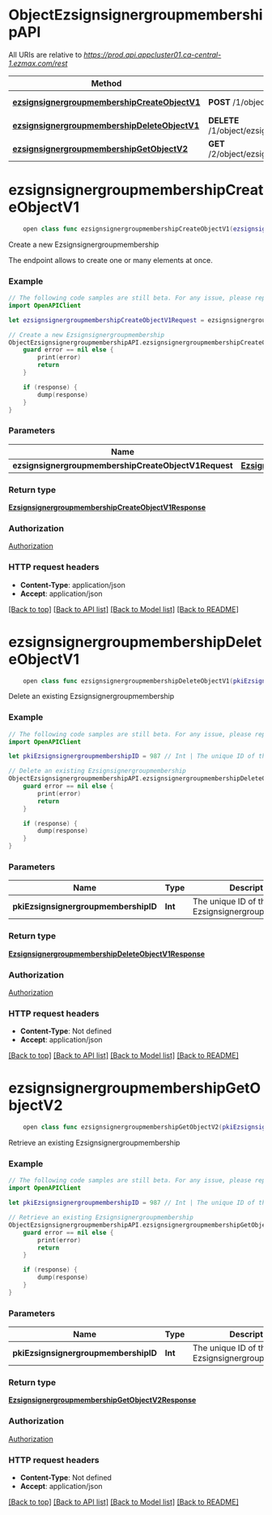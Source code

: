 # ObjectEzsignsignergroupmembershipAPI

All URIs are relative to *https://prod.api.appcluster01.ca-central-1.ezmax.com/rest*

Method | HTTP request | Description
------------- | ------------- | -------------
[**ezsignsignergroupmembershipCreateObjectV1**](ObjectEzsignsignergroupmembershipAPI.md#ezsignsignergroupmembershipcreateobjectv1) | **POST** /1/object/ezsignsignergroupmembership | Create a new Ezsignsignergroupmembership
[**ezsignsignergroupmembershipDeleteObjectV1**](ObjectEzsignsignergroupmembershipAPI.md#ezsignsignergroupmembershipdeleteobjectv1) | **DELETE** /1/object/ezsignsignergroupmembership/{pkiEzsignsignergroupmembershipID} | Delete an existing Ezsignsignergroupmembership
[**ezsignsignergroupmembershipGetObjectV2**](ObjectEzsignsignergroupmembershipAPI.md#ezsignsignergroupmembershipgetobjectv2) | **GET** /2/object/ezsignsignergroupmembership/{pkiEzsignsignergroupmembershipID} | Retrieve an existing Ezsignsignergroupmembership


# **ezsignsignergroupmembershipCreateObjectV1**
```swift
    open class func ezsignsignergroupmembershipCreateObjectV1(ezsignsignergroupmembershipCreateObjectV1Request: EzsignsignergroupmembershipCreateObjectV1Request, completion: @escaping (_ data: EzsignsignergroupmembershipCreateObjectV1Response?, _ error: Error?) -> Void)
```

Create a new Ezsignsignergroupmembership

The endpoint allows to create one or many elements at once.

### Example
```swift
// The following code samples are still beta. For any issue, please report via http://github.com/OpenAPITools/openapi-generator/issues/new
import OpenAPIClient

let ezsignsignergroupmembershipCreateObjectV1Request = ezsignsignergroupmembership-createObject-v1-Request(aObjEzsignsignergroupmembership: [ezsignsignergroupmembership-RequestCompound(pkiEzsignsignergroupmembershipID: 123, fkiEzsignsignergroupID: 123, fkiEzsignsignerID: 123, fkiUserID: 123, fkiUsergroupID: 123)]) // EzsignsignergroupmembershipCreateObjectV1Request | 

// Create a new Ezsignsignergroupmembership
ObjectEzsignsignergroupmembershipAPI.ezsignsignergroupmembershipCreateObjectV1(ezsignsignergroupmembershipCreateObjectV1Request: ezsignsignergroupmembershipCreateObjectV1Request) { (response, error) in
    guard error == nil else {
        print(error)
        return
    }

    if (response) {
        dump(response)
    }
}
```

### Parameters

Name | Type | Description  | Notes
------------- | ------------- | ------------- | -------------
 **ezsignsignergroupmembershipCreateObjectV1Request** | [**EzsignsignergroupmembershipCreateObjectV1Request**](EzsignsignergroupmembershipCreateObjectV1Request.md) |  | 

### Return type

[**EzsignsignergroupmembershipCreateObjectV1Response**](EzsignsignergroupmembershipCreateObjectV1Response.md)

### Authorization

[Authorization](../README.md#Authorization)

### HTTP request headers

 - **Content-Type**: application/json
 - **Accept**: application/json

[[Back to top]](#) [[Back to API list]](../README.md#documentation-for-api-endpoints) [[Back to Model list]](../README.md#documentation-for-models) [[Back to README]](../README.md)

# **ezsignsignergroupmembershipDeleteObjectV1**
```swift
    open class func ezsignsignergroupmembershipDeleteObjectV1(pkiEzsignsignergroupmembershipID: Int, completion: @escaping (_ data: EzsignsignergroupmembershipDeleteObjectV1Response?, _ error: Error?) -> Void)
```

Delete an existing Ezsignsignergroupmembership



### Example
```swift
// The following code samples are still beta. For any issue, please report via http://github.com/OpenAPITools/openapi-generator/issues/new
import OpenAPIClient

let pkiEzsignsignergroupmembershipID = 987 // Int | The unique ID of the Ezsignsignergroupmembership

// Delete an existing Ezsignsignergroupmembership
ObjectEzsignsignergroupmembershipAPI.ezsignsignergroupmembershipDeleteObjectV1(pkiEzsignsignergroupmembershipID: pkiEzsignsignergroupmembershipID) { (response, error) in
    guard error == nil else {
        print(error)
        return
    }

    if (response) {
        dump(response)
    }
}
```

### Parameters

Name | Type | Description  | Notes
------------- | ------------- | ------------- | -------------
 **pkiEzsignsignergroupmembershipID** | **Int** | The unique ID of the Ezsignsignergroupmembership | 

### Return type

[**EzsignsignergroupmembershipDeleteObjectV1Response**](EzsignsignergroupmembershipDeleteObjectV1Response.md)

### Authorization

[Authorization](../README.md#Authorization)

### HTTP request headers

 - **Content-Type**: Not defined
 - **Accept**: application/json

[[Back to top]](#) [[Back to API list]](../README.md#documentation-for-api-endpoints) [[Back to Model list]](../README.md#documentation-for-models) [[Back to README]](../README.md)

# **ezsignsignergroupmembershipGetObjectV2**
```swift
    open class func ezsignsignergroupmembershipGetObjectV2(pkiEzsignsignergroupmembershipID: Int, completion: @escaping (_ data: EzsignsignergroupmembershipGetObjectV2Response?, _ error: Error?) -> Void)
```

Retrieve an existing Ezsignsignergroupmembership



### Example
```swift
// The following code samples are still beta. For any issue, please report via http://github.com/OpenAPITools/openapi-generator/issues/new
import OpenAPIClient

let pkiEzsignsignergroupmembershipID = 987 // Int | The unique ID of the Ezsignsignergroupmembership

// Retrieve an existing Ezsignsignergroupmembership
ObjectEzsignsignergroupmembershipAPI.ezsignsignergroupmembershipGetObjectV2(pkiEzsignsignergroupmembershipID: pkiEzsignsignergroupmembershipID) { (response, error) in
    guard error == nil else {
        print(error)
        return
    }

    if (response) {
        dump(response)
    }
}
```

### Parameters

Name | Type | Description  | Notes
------------- | ------------- | ------------- | -------------
 **pkiEzsignsignergroupmembershipID** | **Int** | The unique ID of the Ezsignsignergroupmembership | 

### Return type

[**EzsignsignergroupmembershipGetObjectV2Response**](EzsignsignergroupmembershipGetObjectV2Response.md)

### Authorization

[Authorization](../README.md#Authorization)

### HTTP request headers

 - **Content-Type**: Not defined
 - **Accept**: application/json

[[Back to top]](#) [[Back to API list]](../README.md#documentation-for-api-endpoints) [[Back to Model list]](../README.md#documentation-for-models) [[Back to README]](../README.md)

